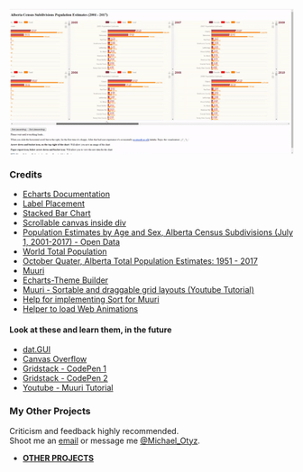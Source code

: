 <a href="https://open-data-government-of-alberta.github.io/Alberta-Census-Subdivisions-Female-Male-and-Totals-Population-Estimates---Horizontal-Bar-Charts/index.html" target="_blank">![](horizontal-bars.gif)</a>
<br>
### Credits
- <a href="https://ecomfe.github.io/echarts-doc/public/en/tutorial.html#Get%20Started%20with%20ECharts%20in%205%20minutes" target="_blank">Echarts Documentation</a>
- <a href="https://ecomfe.github.io/echarts-examples/public/view.html?c=doc-example/label-position" target="_blank">Label Placement</a>
- <a href="https://ecomfe.github.io/echarts-examples/public/editor.html?c=bar-y-category-stack" target="_blank">Stacked Bar Chart</a>
- <a href="https://stackoverflow.com/questions/16128604/scrollable-canvas-inside-div" target="_blank">Scrollable canvas inside div</a>
- <a href="https://open.alberta.ca/opendata/population-estimates-by-age-and-sex-alberta-census-subdivisions-july-1-2001-2017" target="_blank">Population Estimates by Age and Sex, Alberta Census Subdivisions (July 1, 2001-2017) - Open Data </a>
- <a href="https://ecomfe.github.io/echarts-examples/public/editor.html?c=bar-y-category" target="_blank">World Total Population</a>
- <a href="https://beta.observablehq.com/@mikelotis/october-quater-alberta-total-population-estimates-1951-20" target="_blank">October Quater, Alberta Total Population Estimates: 1951 - 2017</a>
- <a href="https://haltu.github.io/muuri/" target="_blank">Muuri</a>
- <a href="http://echarts.baidu.com/theme-builder/" target="_blank">Echarts-Theme Builder</a>
- <a href="https://www.youtube.com/watch?v=ZEBnX9Pi8bE" target="_blank">Muuri - Sortable and draggable grid layouts (Youtube Tutorial)</a>
- <a href="https://codepen.io/niklasramo/pen/EvXoOG" target="_blank">Help for implementing Sort for Muuri</a>
- <a href="https://beta.observablehq.com/@tmcw/module-require-debugger" target="_blank">Helper to load Web Animations</a>

#### Look at these and learn them, in the future
- <a href="http://workshop.chromeexperiments.com/examples/gui/#1--Basic-Usage" target="_blank">dat.GUI</a>
- <a href="https://stackoverflow.com/questions/31496239/div-overflow-doesnt-work-with-canvas" target="_blank">Canvas Overflow</a>
- <a href="https://codepen.io/Olliebaba/pen/pyaEBJ" target="_blank">Gridstack - CodePen 1</a>
- <a href="https://codepen.io/AKay/pen/GZXEJx" target="_blank">Gridstack - CodePen 2</a>
- <a href="https://www.youtube.com/watch?v=PDG-GqmUZss" target="_blank">Youtube - Muuri Tutorial</a>

### My Other Projects
Criticism and feedback highly recommended.<br> 
Shoot me an <a href="https://mikelotis.github.io/#web" target="_blank">email</a> or message me <a href="https://twitter.com/Michael_Otyz" target="_blank">@Michael_Otyz</a>.
- <a href="https://mikelotis.github.io/" target="_blank"><strong>OTHER PROJECTS</strong></a>
